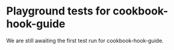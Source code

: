 # Playground tests for cookbook-hook-guide
We are still awaiting the first test run for cookbook-hook-guide.
